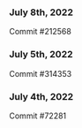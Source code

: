 ### July 8th, 2022

Commit #212568

### July 5th, 2022

Commit #314353


### July 4th, 2022

Commit #72281

